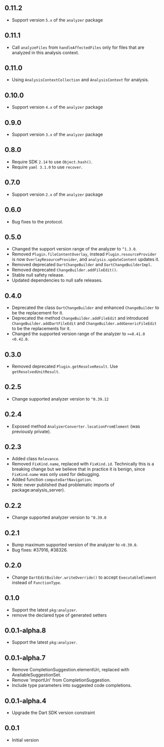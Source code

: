 ## 0.11.2

- Support version `5.x` of the `analyzer` package

## 0.11.1
- Call `analyzeFiles` from `handleAffectedFiles` only for files that are
  analyzed in this analysis context.

## 0.11.0
- Using `AnalysisContextCollection` and `AnalysisContext` for analysis.

## 0.10.0
- Support version `4.x` of the `analyzer` package

## 0.9.0
- Support version `3.x` of the `analyzer` package

## 0.8.0
- Require SDK `2.14` to use `Object.hash()`.
- Require `yaml 3.1.0` to use `recover`.

## 0.7.0
- Support version `2.x` of the `analyzer` package

## 0.6.0
- Bug fixes to the protocol.

## 0.5.0
- Changed the support version range of the analyzer to `^1.3.0`.
- Removed `Plugin.fileContentOverlay`, instead `Plugin.resourceProvider` is
  now `OverlayResourceProvider`, and `analysis.updateContent` updates it.
- Removed deprecated `DartChangeBuilder` and `DartChangeBuilderImpl`.
- Removed deprecated `ChangeBuilder.addFileEdit()`.
- Stable null safety release.
- Updated dependencies to null safe releases.

## 0.4.0
- Deprecated the class `DartChangeBuilder` and enhanced `ChangeBuilder` to be
  the replacement for it.
- Deprecated the method `ChangeBuilder.addFileEdit` and introduced
  `ChangeBuilder.addDartFileEdit` and `ChangeBuilder.addGenericFileEdit` to be
  the replacements for it.
- Changed the supported version range of the analyzer to `>=0.41.0 <0.42.0`.

## 0.3.0
- Removed deprecated `Plugin.getResolveResult`. Use `getResolvedUnitResult`.

## 0.2.5
- Change supported analyzer version to `^0.39.12`

## 0.2.4
- Exposed method `AnalyzerConverter.locationFromElement` (was previously
  private).

## 0.2.3
- Added class `Relevance`.
- Removed `FixKind.name`, replaced with `FixKind.id`.  Technically this is a
  breaking change but we believe that in practice it is benign, since
  `FixKind.name` was only used for debugging.
- Added function `computeDartNavigation`.
- Note: never published (had problematic imports of package:analysis_server).

## 0.2.2
- Change supported analyzer version to `^0.39.0`

## 0.2.1
- Bump maximum supported version of the analyzer to `<0.39.0`.
- Bug fixes: #37916, #38326.

## 0.2.0
- Change `DartEditBuilder.writeOverride()` to accept `ExecutableElement`
  instead of `FunctionType`.

## 0.1.0

- Support the latest `pkg:analyzer`.
- remove the declared type of generated setters

## 0.0.1-alpha.8

- Support the latest `pkg:analyzer`.

## 0.0.1-alpha.7

- Remove CompletionSuggestion.elementUri, replaced with AvailableSuggestionSet.
- Remove 'importUri' from CompletionSuggestion.
- Include type parameters into suggested code completions.

## 0.0.1-alpha.4

- Upgrade the Dart SDK version constraint

## 0.0.1

- Initial version
